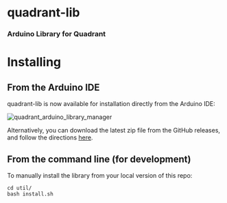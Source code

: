 # quadrant-lib
### Arduino Library for Quadrant

# Installing

## From the Arduino IDE

quadrant-lib is now available for installation directly from the Arduino IDE:

![quadrant_arduino_library_manager](https://github.com/InterstitialTech/quadrant-lib/assets/1569715/8f28e7e5-8895-4767-b66f-b70addb3fb5e)

Alternatively, you can download the latest zip file from the GitHub releases, and follow the directions
[here](https://support.arduino.cc/hc/en-us/articles/5145457742236-Add-libraries-to-Arduino-IDE).

## From the command line (for development)

To manually install the library from your local version of this repo:
```
cd util/
bash install.sh
```

